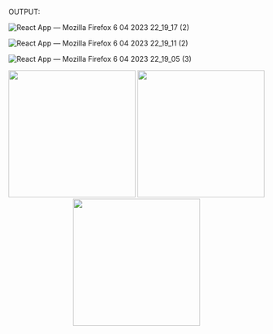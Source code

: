 OUTPUT:

 ![React App — Mozilla Firefox 6 04 2023 22_19_17 (2)](https://user-images.githubusercontent.com/81915186/230475674-5b3cbd89-af67-4198-9b22-a7cda23cef12.png)
 
 ![React App — Mozilla Firefox 6 04 2023 22_19_11 (2)](https://user-images.githubusercontent.com/81915186/230475912-4c41cdcc-a65e-4646-8d48-06c8f3fd1476.png)
 
 ![React App — Mozilla Firefox 6 04 2023 22_19_05 (3)](https://user-images.githubusercontent.com/81915186/230476080-680ee376-6b48-48f3-8874-386f2cfa0dd3.png)
 
 <p align="center">
  <img width="250" height="250" src="https://www.yazilimturkiye.com/wp-content/uploads/2021/06/yenilogo.jpg](https://user-images.githubusercontent.com/81915186/230475674-5b3cbd89-af67-4198-9b22-a7cda23cef12.png">
 
 <img width="250" height="250" src="https://www.yazilimturkiye.com/wp-content/uploads/2021/06/yenilogo.jpg](https://user-images.githubusercontent.com/81915186/230475912-4c41cdcc-a65e-4646-8d48-06c8f3fd1476.png">
 
  <img width="250" height="250" src="https://www.yazilimturkiye.com/wp-content/uploads/2021/06/yenilogo.jpg](https://user-images.githubusercontent.com/81915186/230476080-680ee376-6b48-48f3-8874-386f2cfa0dd3.png">
</p>




